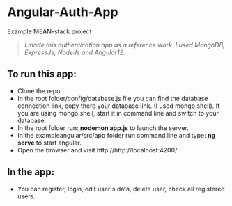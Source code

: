 # Angular-Auth-App
Example MEAN-stack project

>*I made this authentication app as a reference work. I used MongoDB, ExpressJs, NodeJs and Angular12.*

## To run this app:

 - Clone the repo.
- In the root folder/config/database.js file you can find the database connection link, copy there your database link. (I used mongo shell). If you are using mongo shell, start it in command line and switch to your database.
- In the root folder run: **nodemon app.js** to launch the server.
- In the exampleangular/src/app folder run command line and type: **ng serve** to start angular.
- Open the browser and visit http://http://localhost:4200/

## In the app:
- You can register, login, edit user's data, delete user, check all registered users.
